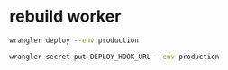 # rebuild worker

```bash
wrangler deploy --env production

wrangler secret put DEPLOY_HOOK_URL --env production
```
